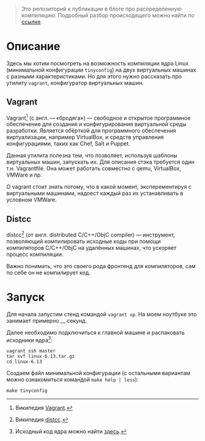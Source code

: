 > Это репозиторий к публикации в блоге про распределенную компиляцию. 
> Подробный разбор происходящего можно найти по [ссылке]().

# Описание

Здесь мы хотим посмотреть на возможность компиляции ядра Linux (минимальной
конфигурации `tinyconfig`) на двух виртуальных машинах с разными 
характеристиками. Но для этого нужно рассказать про утилиту `vagrant`,
конфигуратор виртуальных машин.

## Vagrant

Vagrant[^1] (с англ. — «бродяга») — свободное и открытое программное
обеспечение для создания и конфигурирования виртуальной среды разработки.
Является обёрткой для программного обеспечения виртуализации, например
VirtualBox, и средств управления конфигурациями, таких как Chef, Salt и 
Puppet.

Данная утилита полезна тем, что позволяет, используя шаблоны виртуальных
машин, запускать их. Для описания стэка требуется один т.н. Vagrantfile. 
Она может работать совместно с qemu, VirtualBox, VMWare и пр. 

О vagrant стоит знать потому, что в какой момент, эксперементируя с 
виртуальными машинами, надоест каждый раз их устанавливать в условном VMWare.

## Distcc

distcc[^2] (от англ. distributed C/C++/ObjC compiler) — инструмент, 
позволяющий компилировать исходные коды при помощи 
компиляторов C/C++/ObjC на удалённых машинах, что ускоряет процесс компиляции.

Важно понимать, что это своего рода фронтенд для компиляторов, 
сам по себе он не компилирует код.

# Запуск

Для начала запустим стенд командой `vagrant up`. На моем ноутбуке это занимает 
примерно __ секунд.

Далее необходимо подключиться к главной машине и распаковать исходники ядра[^3]:

```
vagrant ssh master
tar xvf linux-6.13.tar.gz
cd linux-6.13
```

Создаем файл минимальной конфигурации 
(с остальными вариантам можно ознакомиться командой `make help | less`):

```
make tinyconfig
```
  


[^1]: Википедия [Vagrant](https://ru.wikipedia.org/wiki/Vagrant).
[^2]: Википедия [distcc](https://ru.wikipedia.org/wiki/Distcc).
[^3]: Исходный код ядра можно найти [здесь](https://cdn.kernel.org/pub/linux/kernel/v6.x/linux-6.13.tar.gz).
